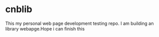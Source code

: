# cnblib
This my personal web page development testing repo. I am building an library webapge.Hope i can finish this
